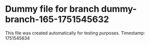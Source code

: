 # Dummy file for branch dummy-branch-165-1751545632

This file was created automatically for testing purposes.
Timestamp: 1751545634